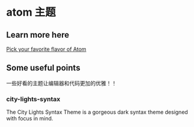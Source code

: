 # atom 主题

## Learn more here

[Pick your favorite flavor of Atom](https://atom.io/themes)

## Some useful points

一些好看的主题让编辑器和代码更加的优雅！！

### city-lights-syntax

The City Lights Syntax Theme is a gorgeous dark syntax theme designed with focus in mind.
